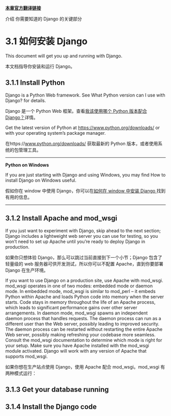 **[本章官方翻译链接](https://docs.djangoproject.com/zh-hans/3.1/topics/)**

介绍 你需要知道的 Django 的关键部分

# 3.1 如何安装 Django

This document will get you up and running with Django.

本文档指导你安装和运行 Django。

## 3.1.1 Install Python

Django is a Python Web framework. See What Python version can I use with Django? for details.

Django 是一个 Python Web 框架。查看[我该使用哪个 Python 版本配合 Django？]()详情。

Get the latest version of Python at https://www.python.org/downloads/ or with your operating system’s package manager.

在https://www.python.org/downloads/ 获取最新的 Python 版本，或者使用系统的包管理工具。

---

**Python on Windows**

If you are just starting with Django and using Windows, you may find How to install Django on Windows useful.

假如你在 window 中使用 Django，你可以在[如何在 window 中安装 Django ]()找到有用的信息。

---

## 3.1.2 Install Apache and mod_wsgi

If you just want to experiment with Django, skip ahead to the next section; Django includes a lightweight web server you can use for testing, so you won’t need to set up Apache until you’re ready to deploy Django in production.

如果你只想体验 Django，那么可以跳过当前直接到下一个小节；Django 包含了轻量级的 web 服务器可供开发测试，所以你可以不配置 Apache，直到你要部署 Django 在生产环境。

If you want to use Django on a production site, use Apache with mod_wsgi. mod_wsgi operates in one of two modes: embedded mode or daemon mode. In embedded mode, mod_wsgi is similar to mod_perl – it embeds Python within Apache and loads Python code into memory when the server starts. Code stays in memory throughout the life of an Apache process, which leads to significant performance gains over other server arrangements. In daemon mode, mod_wsgi spawns an independent daemon process that handles requests. The daemon process can run as a different user than the Web server, possibly leading to improved security. The daemon process can be restarted without restarting the entire Apache Web server, possibly making refreshing your codebase more seamless. Consult the mod_wsgi documentation to determine which mode is right for your setup. Make sure you have Apache installed with the mod_wsgi module activated. Django will work with any version of Apache that supports mod_wsgi.

如果你想在生产站点使用 Django，使用 Apache 配合 mod_wsgi。mod_wsgi 有两种模式运行：

## 3.1.3 Get your database running

## 3.1.4 Install the Django code

